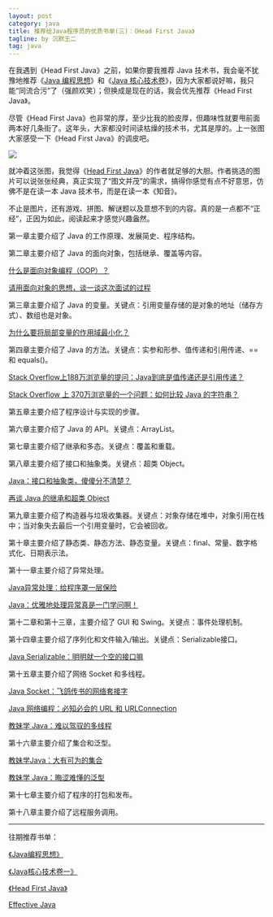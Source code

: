 ```yaml
---
layout: post
category: java
title: 推荐给Java程序员的优质书单(三)：《Head First Java》
tagline: by 沉默王二
tag: java
---
```


在我遇到《Head First Java》之前，如果你要我推荐 Java 技术书，我会毫不犹豫地推荐《[Java 编程思想](http://www.itwanger.com/java/2019/10/30/think-java-book-read-jianyi.html)》和《[Java 核心技术卷](http://www.itwanger.com/java/2019/11/14/java-core-advise.html)》，因为大家都说好嘛，我只能“同流合污”了（强颜欢笑）；但换成是现在的话，我会优先推荐《Head First Java》。

<!--more-->

尽管《Head First Java》也非常的厚，至少比我的脸皮厚，但趣味性就要甩前面两本好几条街了。这年头，大家都没时间读枯燥的技术书，尤其是厚的。上一张图大家感受一下《Head First Java》的调皮吧。

![](http://www.itwanger.com/assets/images/2019/12/java-head-first-advise-1.png)

就冲着这张图，我觉得《[Head First Java](http://www.itwanger.com/java/2019/12/04/java-head-first-advise.html)》的作者就足够的大胆。作者挑选的图片可以说张张经典，真正实现了“图文并茂”的需求，搞得你感觉有点不好意思，仿佛不是在读一本 Java 技术书，而是在读一本《知音》。

不止是图片，还有游戏、拼图、解谜题以及意想不到的内容。真的是一点都不“正经”，正因为如此，阅读起来才感觉兴趣盎然。

第一章主要介绍了 Java 的工作原理、发展简史、程序结构。

第二章主要介绍了 Java 的面向对象，包括继承、覆盖等内容。

[什么是面向对象编程（OOP）？](http://www.itwanger.com/java/2019/11/01/oop.html)

[请用面向对象的思想，谈一谈这次面试的过程](http://www.itwanger.com/java/2019/11/14/java-oo-po.html)

第三章主要介绍了 Java 的变量。关键点：引用变量存储的是对象的地址（储存方式）、数组也是对象。

[为什么要将局部变量的作用域最小化？](http://www.itwanger.com/java/2019/12/04/java-variable-zuixiaohua.html)


第四章主要介绍了 Java 的方法。关键点：实参和形参、值传递和引用传递、== 和 equals()。

[Stack Overflow上188万浏览量的提问：Java到底是值传递还是引用传递？](http://www.itwanger.com/java/2019/11/26/java-yinyong-value.html)

[Stack Overflow 上 370万浏览量的一个问题：如何比较 Java 的字符串？](http://www.itwanger.com/java/2019/12/03/java-string-compare.html)



第五章主要介绍了程序设计与实现的步骤。


第六章主要介绍了 Java  的 API。关键点：ArrayList。




第七章主要介绍了继承和多态。关键点：覆盖和重载。



第八章主要介绍了接口和抽象类。关键点：超类 Object。

[Java：接口和抽象类，傻傻分不清楚？](http://www.itwanger.com/java/2019/11/14/java-interface-abstract.html)

[再谈 Java 的继承和超类 Object](http://www.itwanger.com/java/2019/11/14/java-extends.html)



第九章主要介绍了构造器与垃圾收集器。关键点：对象存储在堆中，对象引用在栈中；当对象失去最后一个引用变量时，它会被回收。


第十章主要介绍了静态类、静态方法、静态变量。关键点：final、常量、数字格式化、日期表示法。


第十一章主要介绍了异常处理。

[Java异常处理：给程序罩一层保险](http://www.itwanger.com/java/2019/11/08/java-exception.html)

[Java：优雅地处理异常真是一门学问啊！](http://www.itwanger.com/java/2019/11/14/java-exception.html)


第十二章和第十三章，主要介绍了 GUI 和 Swing。关键点：事件处理机制。


第十四章主要介绍了序列化和文件输入/输出。关键点：Serializable接口。

[Java Serializable：明明就一个空的接口嘛](http://www.itwanger.com/java/2019/11/14/java-serializable.html)


第十五章主要介绍了网络 Socket 和多线程。

[Java Socket：飞鸽传书的网络套接字](http://www.itwanger.com/java/2019/12/04/java-socket.html)

[Java 网络编程：必知必会的 URL 和 URLConnection](http://www.itwanger.com/java/2019/08/27/java-url-urlconnection.html)


[教妹学 Java：难以驾驭的多线程](http://www.itwanger.com/java/2019/11/14/java-duoxiancheng.html)


第十六章主要介绍了集合和泛型。

[教妹学Java：大有可为的集合](http://www.itwanger.com/java/2019/11/14/java-jihe.html)

[教妹学 Java：晦涩难懂的泛型](http://www.itwanger.com/java/2019/11/14/java-fanxing.html)



第十七章主要介绍了程序的打包和发布。

第十八章主要介绍了远程服务调用。

---------
往期推荐书单：

[《Java编程思想》](http://www.itwanger.com/java/2019/10/30/think-java-book-read-jianyi.html)

[《Java核心技术卷一》](http://www.itwanger.com/java/2019/11/14/java-core-advise.html)

[《Head First Java》](http://www.itwanger.com/java/2019/12/04/java-head-first-advise.html)

[Effective Java](http://www.itwanger.com/java/2019/12/06/java-effective-advise.html)